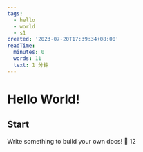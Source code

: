 ```yaml
---
tags:
  - hello
  - world
  - s1
created: '2023-07-20T17:39:34+08:00'
readTime:
  minutes: 0
  words: 11
  text: 1 分钟
---
```


# Hello World!

## Start

Write something to build your own docs! 🎁
12
